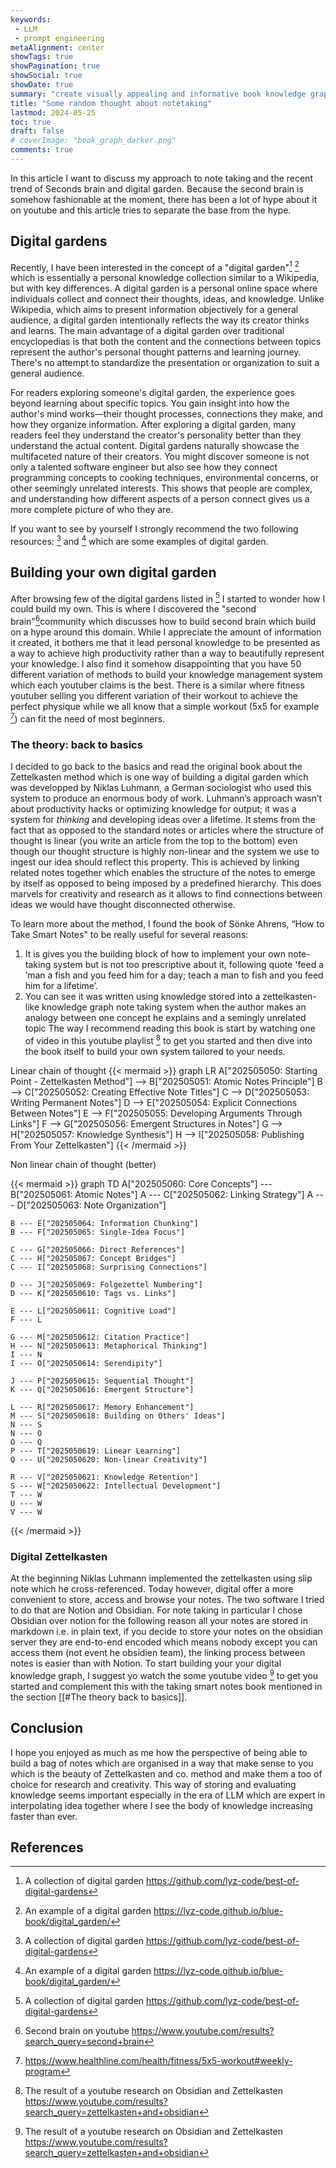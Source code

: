 ```yaml
---
keywords:
 - LLM
 - prompt engineering 
metaAlignment: center
showTags: true
showPagination: true
showSocial: true
showDate: true
summary: "create visually appealing and informative book knowledge graphs using the power of Large Language Models"
title: "Some random thought about notetaking"
lastmod: 2024-05-25
toc: true
draft: false
# coverImage: "book_graph_darker.png"
comments: true
---
```

In this article I want to discuss my approach to note taking and the recent trend of Seconds brain and digital garden. Because the second brain is somehow fashionable at the moment, there has been a lot of hype about it on youtube and this article tries to separate the base from the hype. 
## Digital gardens
Recently, I have been interested in the concept of a "digital garden"[^1] [^2] which is essentially a personal knowledge collection similar to a Wikipedia, but with key differences. A digital garden is a personal online space where individuals collect and connect their thoughts, ideas, and knowledge. Unlike Wikipedia, which aims to present information objectively for a general audience, a digital garden intentionally reflects the way its creator thinks and learns. The main advantage of a digital garden over traditional encyclopedias is that both the content and the connections between topics represent the author's personal thought patterns and learning journey. There's no attempt to standardize the presentation or organization to suit a general audience.

For readers exploring someone's digital garden, the experience goes beyond learning about specific topics. You gain insight into how the author's mind works—their thought processes, connections they make, and how they organize information. After exploring a digital garden, many readers feel they understand the creator's personality better than they understand the actual content. Digital gardens naturally showcase the multifaceted nature of their creators. You might discover someone is not only a talented software engineer but also see how they connect programming concepts to cooking techniques, environmental concerns, or other seemingly unrelated interests. This shows that people are complex, and understanding how different aspects of a person connect gives us a more complete picture of who they are. 

If you want to see by yourself I strongly recommend the two following resources: [^1] and [^2] which are some examples of digital garden.

## Building your own digital garden
After browsing few of the digital gardens listed in [^1] I started to wonder how I could build my own. This is where I discovered the "second brain"[^4]community which discusses how to build second brain which build on a hype around this domain. While I appreciate the amount of information it created, it bothers me that it lead personal knowledge to be presented as a way to achieve high productivity rather than a way to beautifully represent your knowledge. I also find it somehow disappointing that you have 50 different variation of methods to build your knowledge management system which each youtuber claims is the best. There is a similar where fitness youtuber selling you different variation of their workout to achieve the perfect physique while we all know that a simple workout (5x5 for example [^6]) can fit the need of most beginners. 
### The theory: back to basics
I decided to go back to the basics and read the original book about the Zettelkasten method which is one way of building a digital garden which was developped by Niklas Luhmann, a German sociologist who used this system to produce an enormous body of work. Luhmann’s approach wasn’t about productivity hacks or optimizing knowledge for output; it was a system for *thinking* and developing ideas over a lifetime. It stems from the fact that as opposed to the standard notes or articles where the structure of thought is linear (you write an article from the top to the bottom) even though our thought structure is highly non-linear and the system we use to ingest our idea should reflect this property. This is achieved by linking related notes together which enables the structure of the notes to emerge by itself as opposed to being imposed by a predefined hierarchy. This does marvels for creativity and research as it allows to find connections between ideas we would have thought disconnected otherwise.

To learn more about the method, I found the book of Sönke Ahrens, “How to Take Smart Notes" to be really useful for several reasons: 
1. It is gives you the building block of how to implement your own note-taking system but is not too prescriptive about it, following quote 'feed a ’man a fish and you feed him for a day; teach a man to fish and you feed him for a lifetime’. 
2. You can see it was written using knowledge stored into a zettelkasten-like knowledge graph note taking system when the author makes an analogy between one concept he explains and a semingly unrelated topic
The way I recommend reading this book is start by watching one of video in this youtube playlist [^3] to get you started and then dive into the book itself to build your own system tailored to your needs.  

Linear chain of thought 
{{< mermaid >}}
graph LR
    A["202505050: Starting Point - Zettelkasten Method"] --> B["202505051: Atomic Notes Principle"]
    B --> C["202505052: Creating Effective Note Titles"]
    C --> D["202505053: Writing Permanent Notes"]
    D --> E["202505054: Explicit Connections Between Notes"]
    E --> F["202505055: Developing Arguments Through Links"]
    F --> G["202505056: Emergent Structures in Notes"]
    G --> H["202505057: Knowledge Synthesis"]
    H --> I["202505058: Publishing From Your Zettelkasten"]
{{< /mermaid >}}

Non linear chain of thought (better)

{{< mermaid >}}
graph TD
    A["202505060: Core Concepts"] --- B["202505061: Atomic Notes"]
    A --- C["202505062: Linking Strategy"]
    A --- D["202505063: Note Organization"]
    
    B --- E["202505064: Information Chunking"]
    B --- F["202505065: Single-Idea Focus"]
    
    C --- G["202505066: Direct References"]
    C --- H["202505067: Concept Bridges"]
    C --- I["202505068: Surprising Connections"]
    
    D --- J["202505069: Folgezettel Numbering"]
    D --- K["2025050610: Tags vs. Links"]
    
    E --- L["2025050611: Cognitive Load"]
    F --- L
    
    G --- M["2025050612: Citation Practice"]
    H --- N["2025050613: Metaphorical Thinking"]
    I --- N
    I --- O["2025050614: Serendipity"]
    
    J --- P["2025050615: Sequential Thought"]
    K --- Q["2025050616: Emergent Structure"]
    
    L --- R["2025050617: Memory Enhancement"]
    M --- S["2025050618: Building on Others' Ideas"]
    N --- S
    N --- O
    O --- Q
    P --- T["2025050619: Linear Learning"]
    Q --- U["2025050620: Non-linear Creativity"]
    
    R --- V["2025050621: Knowledge Retention"]
    S --- W["2025050622: Intellectual Development"]
    T --- W
    U --- W
    V --- W
{{< /mermaid >}}
### Digital Zettelkasten
At the beginning Niklas Luhmann implemented the zettelkasten using slip note which he cross-referenced. Today however, digital offer a more convenient to store, access and browse your notes. The two software I tried to do that are Notion and Obsidian. For note taking in particular I chose Obsidian over notion for the following reason all your notes are stored in markdown i.e. in plain text, if you decide to store your notes on the obsidian server they are end-to-end encoded which means nobody except you can access them (not event he obsidien team), the linking process between notes is easier than with Notion.
To start building your your digital knowledge graph, I suggest yo watch the some youtube video [^3] to get you started and complement this with the taking smart notes book mentioned in the section [[#The theory back to basics]]. 

## Conclusion
I hope you enjoyed as much as me how the perspective of being able to build a bag of notes which are organised in a way that make sense to you which is the beauty of Zettelkasten and co. method and make them a too of choice for research and creativity. This way of storing and evaluating knowledge seems important especially in the era of LLM which are expert in interpolating idea together where I see the body of knowledge increasing faster than ever.  

## References 
[^1]: A collection of digital garden https://github.com/lyz-code/best-of-digital-gardens
[^2]: An example of a digital garden https://lyz-code.github.io/blue-book/digital_garden/  
[^3]: The result of a youtube research on Obsidian and Zettelkasten https://www.youtube.com/results?search_query=zettelkasten+and+obsidian

[^4]: Second brain on youtube https://www.youtube.com/results?search_query=second+brain 

[^6]: https://www.healthline.com/health/fitness/5x5-workout#weekly-program
